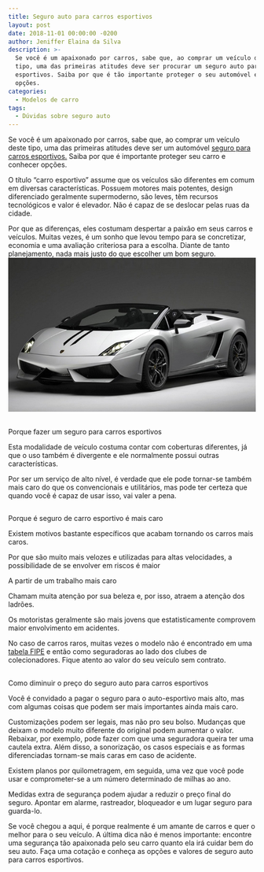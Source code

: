 ```yaml
---
title: Seguro auto para carros esportivos
layout: post
date: 2018-11-01 00:00:00 -0200
author: Jeniffer Elaina da Silva
description: >-
  Se você é um apaixonado por carros, sabe que, ao comprar um veículo deste
  tipo, uma das primeiras atitudes deve ser procurar um seguro auto para carros
  esportivos. Saiba por que é tão importante proteger o seu automóvel e conheça
  opções.
categories:
  - Modelos de carro
tags:
  - Dúvidas sobre seguro auto
---
```


<font style="vertical-align: inherit;"><font style="vertical-align: inherit;">Se voc&ecirc; &eacute; um apaixonado por carros, sabe que, ao comprar um ve&iacute;culo deste tipo, uma das primeiras atitudes deve ser um autom&oacute;vel <a href="https://www.segurodeautomovel.org/seguro-carro-esportivo">seguro para carros esportivos.</a> </font><font style="vertical-align: inherit;">Saiba por que &eacute; importante proteger seu carro e conhecer op&ccedil;&otilde;es.</font></font>

<font style="vertical-align: inherit;"><font style="vertical-align: inherit;">O t&iacute;tulo &ldquo;carro esportivo&rdquo; assume que os ve&iacute;culos s&atilde;o diferentes em comum em diversas caracter&iacute;sticas. </font><font style="vertical-align: inherit;">Possuem motores mais potentes, design diferenciado geralmente supermoderno, s&atilde;o leves, t&ecirc;m recursos tecnol&oacute;gicos e valor &eacute; elevador. </font><font style="vertical-align: inherit;">N&atilde;o &eacute; capaz de se deslocar pelas ruas da cidade.</font></font>

<font style="vertical-align: inherit;"><font style="vertical-align: inherit;">Por que as diferen&ccedil;as, eles costumam despertar a paix&atilde;o em seus carros e ve&iacute;culos. </font><font style="vertical-align: inherit;">Muitas vezes, &eacute; um sonho que levou tempo para se concretizar, economia e uma avalia&ccedil;&atilde;o criteriosa para a escolha. </font><font style="vertical-align: inherit;">Diante de tanto planejamento, nada mais justo do que escolher um bom seguro.</font></font>![Seguro auto para carros esportivos](/uploads/seguro-auto-para-carros-esportivos.jpg "Seguro auto para carros esportivos")

##

<font style="vertical-align: inherit;"><font style="vertical-align: inherit;">Porque fazer um seguro para carros esportivos</font></font>

<font style="vertical-align: inherit;"><font style="vertical-align: inherit;">Esta modalidade de ve&iacute;culo costuma contar com coberturas diferentes, j&aacute; que o uso tamb&eacute;m &eacute; divergente e ele normalmente possui outras caracter&iacute;sticas.</font></font>

<font style="vertical-align: inherit;"><font style="vertical-align: inherit;">Por ser um servi&ccedil;o de alto n&iacute;vel, &eacute; verdade que ele pode tornar-se tamb&eacute;m mais caro do que os convencionais e utilit&aacute;rios, mas pode ter certeza que quando voc&ecirc; &eacute; capaz de usar isso, vai valer a pena.</font></font>

##

<font style="vertical-align: inherit;"><font style="vertical-align: inherit;">Porque &eacute; seguro de carro esportivo &eacute; mais caro</font></font>

<font style="vertical-align: inherit;"><font style="vertical-align: inherit;">Existem motivos bastante espec&iacute;ficos que acabam tornando os carros mais caros.</font></font>

<font style="vertical-align: inherit;"><font style="vertical-align: inherit;">Por que s&atilde;o muito mais velozes e utilizadas para altas velocidades, a possibilidade de se envolver em riscos &eacute; maior</font></font>

<font style="vertical-align: inherit;"><font style="vertical-align: inherit;">A partir de um trabalho mais caro</font></font>

<font style="vertical-align: inherit;"><font style="vertical-align: inherit;">Chamam muita aten&ccedil;&atilde;o por sua beleza e, por isso, atraem a aten&ccedil;&atilde;o dos ladr&otilde;es.</font></font>

<font style="vertical-align: inherit;"><font style="vertical-align: inherit;">Os motoristas geralmente s&atilde;o mais jovens que estatisticamente comprovem maior envolvimento em acidentes.</font></font>

<font style="vertical-align: inherit;"><font style="vertical-align: inherit;">No caso de carros raros, muitas vezes o modelo n&atilde;o &eacute; encontrado em uma <a href="https://www.segurodeautomovel.org/tabela-fipe-indenizacao-seguro">tabela FIPE</a> e ent&atilde;o como seguradoras ao lado dos clubes de colecionadores. </font><font style="vertical-align: inherit;">Fique atento ao valor do seu ve&iacute;culo sem contrato.</font></font>

##

<font style="vertical-align: inherit;"><font style="vertical-align: inherit;">Como diminuir o pre&ccedil;o do seguro auto para carros esportivos</font></font>

<font style="vertical-align: inherit;"><font style="vertical-align: inherit;">Voc&ecirc; &eacute; convidado a pagar o seguro para o auto-esportivo mais alto, mas com algumas coisas que podem ser mais importantes ainda mais caro.</font></font>

<font style="vertical-align: inherit;"><font style="vertical-align: inherit;">Customiza&ccedil;&otilde;es podem ser legais, mas n&atilde;o pro seu bolso. </font><font style="vertical-align: inherit;">Mudan&ccedil;as que deixam o modelo muito diferente do original podem aumentar o valor. </font><font style="vertical-align: inherit;">Rebaixar, por exemplo, pode fazer com que uma seguradora queira ter uma cautela extra. </font><font style="vertical-align: inherit;">Al&eacute;m disso, a sonoriza&ccedil;&atilde;o, os casos especiais e as formas diferenciadas tornam-se mais caras em caso de acidente.</font></font>

<font style="vertical-align: inherit;"><font style="vertical-align: inherit;">Existem planos por quilometragem, em seguida, uma vez que voc&ecirc; pode usar e comprometer-se a um n&uacute;mero determinado de milhas ao ano.</font></font>

<font style="vertical-align: inherit;"><font style="vertical-align: inherit;">Medidas extra de seguran&ccedil;a podem ajudar a reduzir o pre&ccedil;o final do seguro. </font><font style="vertical-align: inherit;">Apontar em alarme, rastreador, bloqueador e um lugar seguro para guarda-lo.</font></font>

<font style="vertical-align: inherit;"><font style="vertical-align: inherit;">Se voc&ecirc; chegou a aqui, &eacute; porque realmente &eacute; um amante de carros e quer o melhor para o seu ve&iacute;culo. </font><font style="vertical-align: inherit;">A &uacute;ltima dica n&atilde;o &eacute; menos importante: encontre uma seguran&ccedil;a t&atilde;o apaixonada pelo seu carro quanto ela ir&aacute; cuidar bem do seu auto. </font><font style="vertical-align: inherit;">Fa&ccedil;a uma cota&ccedil;&atilde;o e conhe&ccedil;a as op&ccedil;&otilde;es e valores de seguro auto para carros esportivos.</font></font>